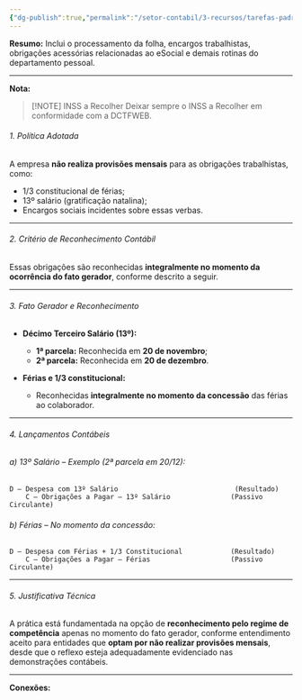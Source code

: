 ```yaml
---
{"dg-publish":true,"permalink":"/setor-contabil/3-recursos/tarefas-padrao/integrar-conferir-folha/","dgPassFrontmatter":true,"created":"2025-06-05T22:43:00.256-03:00","updated":"2025-06-10T13:08:05.025-03:00"}
---
```



**Resumo:** 
Inclui o processamento da folha, encargos trabalhistas, obrigações acessórias relacionadas ao eSocial e demais rotinas do departamento pessoal.

---

**Nota:**


> [!NOTE] INSS a Recolher
> Deixar sempre o INSS a Recolher em conformidade com a DCTFWEB.

###### 1. Política Adotada

A empresa **não realiza provisões mensais** para as obrigações trabalhistas, como:

* 1/3 constitucional de férias;
* 13º salário (gratificação natalina);
* Encargos sociais incidentes sobre essas verbas.

* * *

###### 2. Critério de Reconhecimento Contábil

Essas obrigações são reconhecidas **integralmente no momento da ocorrência do fato gerador**, conforme descrito a seguir.

* * *

###### 3. Fato Gerador e Reconhecimento

* **Décimo Terceiro Salário (13º):**
  
  * **1ª parcela:** Reconhecida em **20 de novembro**;
  * **2ª parcela:** Reconhecida em **20 de dezembro**.
* **Férias e 1/3 constitucional:**
  
  * Reconhecidas **integralmente no momento da concessão** das férias ao colaborador.

* * *

###### 4. Lançamentos Contábeis

###### a) 13º Salário – Exemplo (2ª parcela em 20/12):

    D – Despesa com 13º Salário                             (Resultado)
        C – Obrigações a Pagar – 13º Salário               (Passivo Circulante)

###### b) Férias – No momento da concessão:

    D – Despesa com Férias + 1/3 Constitucional            (Resultado)
        C – Obrigações a Pagar – Férias                    (Passivo Circulante)

* * *

###### 5. Justificativa Técnica

A prática está fundamentada na opção de **reconhecimento pelo regime de competência** apenas no momento do fato gerador, conforme entendimento aceito para entidades que **optam por não realizar provisões mensais**, desde que o reflexo esteja adequadamente evidenciado nas demonstrações contábeis.

---

**Conexões:**



